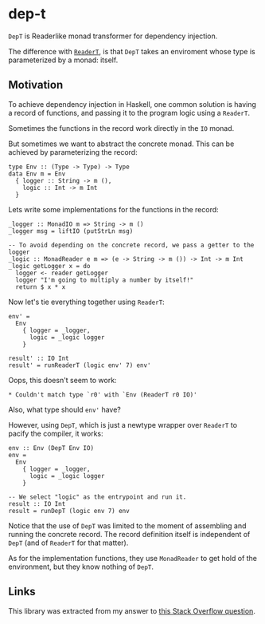 # dep-t

`DepT` is Readerlike monad transformer for dependency injection.

The difference with
[`ReaderT`](http://hackage.haskell.org/package/mtl-2.2.2/docs/Control-Monad-Reader.html),
is that `DepT` takes an enviroment whose type is parameterized by a monad:
itself. 

## Motivation

To achieve dependency injection in Haskell, one common solution is having a
record of functions, and passing it to the program logic using a `ReaderT`.

Sometimes the functions in the record work directly in the `IO` monad.

But sometimes we want to abstract the concrete monad. This can be achieved by
parameterizing the record:

    type Env :: (Type -> Type) -> Type
    data Env m = Env
      { logger :: String -> m (),
        logic :: Int -> m Int
      }

Lets write some implementations for the functions in the record:

    _logger :: MonadIO m => String -> m ()
    _logger msg = liftIO (putStrLn msg)

    -- To avoid depending on the concrete record, we pass a getter to the logger
    _logic :: MonadReader e m => (e -> String -> m ()) -> Int -> m Int
    _logic getLogger x = do
      logger <- reader getLogger
      logger "I'm going to multiply a number by itself!"
      return $ x * x

Now let's tie everything together using `ReaderT`:

    env' =
      Env
        { logger = _logger,
          logic = _logic logger
        }

    result' :: IO Int
    result' = runReaderT (logic env' 7) env'

Oops, this doesn't seem to work:

    * Couldn't match type `r0' with `Env (ReaderT r0 IO)'

Also, what type should `env'` have?

However, using `DepT`, which is just a newtype wrapper over `ReaderT` to pacify
the compiler, it works:

    env :: Env (DepT Env IO)
    env =
      Env
        { logger = _logger,
          logic = _logic logger
        }

    -- We select "logic" as the entrypoint and run it.
    result :: IO Int
    result = runDepT (logic env 7) env

Notice that the use of `DepT` was limited to the moment of assembling and
running the concrete record. The record definition itself is independent of
`DepT` (and of `ReaderT` for that matter). 

As for the implementation functions, they use `MonadReader` to get hold of the
environment, but they know nothing of `DepT`.

## Links

This library was extracted from my answer to
[this Stack Overflow question](https://stackoverflow.com/a/61782258/1364288).

